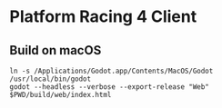 # Platform Racing 4 Client

## Build on macOS
```
ln -s /Applications/Godot.app/Contents/MacOS/Godot /usr/local/bin/godot
godot --headless --verbose --export-release "Web" $PWD/build/web/index.html
```

